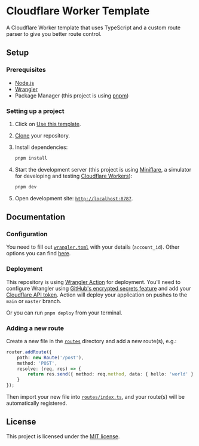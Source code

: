 # Cloudflare Worker Template

A Cloudflare Worker template that uses TypeScript and a custom route parser to give you better route control.

## Setup

### Prerequisites

- [Node.js][node]
- [Wrangler][wrangler]
- Package Manager (this project is using [pnpm][pnpm])

### Setting up a project

1. Click on [Use this template][template].
2. [Clone][cloning-a-repo] your repository.
3. Install dependencies:

   ```bash
   pnpm install
   ```

4. Start the development server (this project is using [Miniflare][miniflare], a simulator for developing and testing [Cloudflare Workers][workers]):

   ```bash
   pnpm dev
   ```

5. Open development site: [`http://localhost:8787`](http://localhost:8787).

## Documentation

### Configuration

You need to fill out [`wrangler.toml`](wrangler.toml) with your details (`account_id`). Other options you can find [here][wrangler-configuration].

### Deployment

This repository is using [Wrangler Action](.github/workflows/deploy.yml) for deployment. You'll need to configure Wrangler using [GitHub's encrypted secrets feature][encrypted-secrets] and add your [Cloudflare API token][api-token]. Action will deploy your application on pushes to the `main` or `master` branch.

Or you can run `pnpm deploy` from your terminal.

### Adding a new route

Create a new file in the [`routes`](src/routes) directory and add a new route(s), e.g.:

```ts
router.addRoute({
	path: new Route('/post'),
	method: 'POST',
	resolve: (req, res) => {
		return res.send({ method: req.method, data: { hello: 'world' } });
	}
});
```

Then import your new file into [`routes/index.ts`](src/routes/index.ts), and your route(s) will be automatically registered.

## License

This project is licensed under the [MIT license](LICENSE).

[node]: https://nodejs.org
[wrangler]: https://developers.cloudflare.com/workers/cli-wrangler/install-update
[pnpm]: https://pnpm.io
[template]: https://github.com/screfy/cf-worker-template/generate
[cloning-a-repo]: https://help.github.com/en/articles/cloning-a-repository
[miniflare]: https://miniflare.dev
[workers]: https://workers.cloudflare.com
[wrangler-configuration]: https://developers.cloudflare.com/workers/cli-wrangler/configuration
[encrypted-secrets]: https://docs.github.com/en/actions/security-guides/encrypted-secrets#creating-encrypted-secrets-for-a-repository
[api-token]: https://developers.cloudflare.com/api/tokens/create
